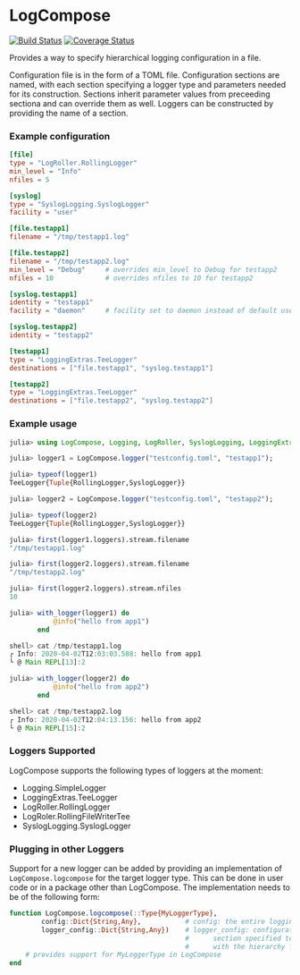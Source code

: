 # LogCompose

[![Build Status](https://travis-ci.org/tanmaykm/LogCompose.jl.png)](https://travis-ci.org/tanmaykm/LogCompose.jl) 
[![Coverage Status](https://coveralls.io/repos/github/tanmaykm/LogCompose.jl/badge.svg?branch=master)](https://coveralls.io/github/tanmaykm/LogCompose.jl?branch=master)

Provides a way to specify hierarchical logging configuration in a file.

Configuration file is in the form of a TOML file. Configuration sections are named,
with each section specifying a logger type and parameters needed for its construction.
Sections inherit parameter values from preceeding sectiona and can override them as well.
Loggers can be constructed by providing the name of a section.

### Example configuration

```toml
[file]
type = "LogRoller.RollingLogger"
min_level = "Info"
nfiles = 5

[syslog]
type = "SyslogLogging.SyslogLogger"
facility = "user"

[file.testapp1]
filename = "/tmp/testapp1.log"

[file.testapp2]
filename = "/tmp/testapp2.log"
min_level = "Debug"     # overrides min_level to Debug for testapp2
nfiles = 10             # overrides nfiles to 10 for testapp2

[syslog.testapp1]
identity = "testapp1"
facility = "daemon"     # facility set to daemon instead of default user

[syslog.testapp2]
identity = "testapp2"

[testapp1]
type = "LoggingExtras.TeeLogger"
destinations = ["file.testapp1", "syslog.testapp1"]

[testapp2]
type = "LoggingExtras.TeeLogger"
destinations = ["file.testapp2", "syslog.testapp2"]
```

### Example usage

```julia
julia> using LogCompose, Logging, LogRoller, SyslogLogging, LoggingExtras

julia> logger1 = LogCompose.logger("testconfig.toml", "testapp1");

julia> typeof(logger1)
TeeLogger{Tuple{RollingLogger,SyslogLogger}}

julia> logger2 = LogCompose.logger("testconfig.toml", "testapp2");

julia> typeof(logger2)
TeeLogger{Tuple{RollingLogger,SyslogLogger}}

julia> first(logger1.loggers).stream.filename
"/tmp/testapp1.log"

julia> first(logger2.loggers).stream.filename
"/tmp/testapp2.log"

julia> first(logger2.loggers).stream.nfiles
10

julia> with_logger(logger1) do
           @info("hello from app1")
       end

shell> cat /tmp/testapp1.log
┌ Info: 2020-04-02T12:03:03.588: hello from app1
└ @ Main REPL[13]:2

julia> with_logger(logger2) do
           @info("hello from app2")
       end

shell> cat /tmp/testapp2.log
┌ Info: 2020-04-02T12:04:13.156: hello from app2
└ @ Main REPL[15]:2

```

### Loggers Supported

LogCompose supports the following types of loggers at the moment:

- Logging.SimpleLogger
- LoggingExtras.TeeLogger
- LogRoller.RollingLogger
- LogRoler.RollingFileWriterTee
- SyslogLogging.SyslogLogger

### Plugging in other Loggers

Support for a new logger can be added by providing an implementation of `LogCompose.logcompose` for the target logger type.
This can be done in user code or in a package other than LogCompose. The implementation needs to be of the following form:

```julia
function LogCompose.logcompose(::Type{MyLoggerType},
        config::Dict{String,Any},           # config: the entire logging configuration file
        logger_config::Dict{String,Any})    # logger_config: configuration relevant for the
                                            #      section specified to `LogCompose.logger`
                                            #      with the hierarchy flattened out
    # provides support for MyLoggerType in LogCompose
end
```


